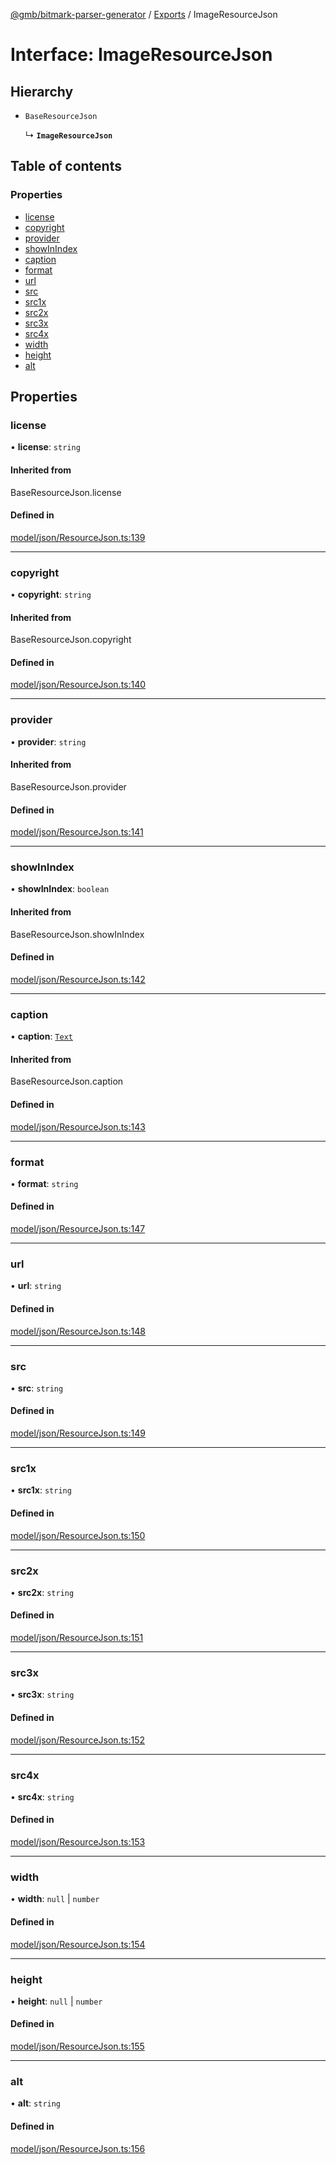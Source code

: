 [@gmb/bitmark-parser-generator](../API.md) / [Exports](../modules.md) / ImageResourceJson

# Interface: ImageResourceJson

## Hierarchy

- `BaseResourceJson`

  ↳ **`ImageResourceJson`**

## Table of contents

### Properties

- [license](ImageResourceJson.md#license)
- [copyright](ImageResourceJson.md#copyright)
- [provider](ImageResourceJson.md#provider)
- [showInIndex](ImageResourceJson.md#showInIndex)
- [caption](ImageResourceJson.md#caption)
- [format](ImageResourceJson.md#format)
- [url](ImageResourceJson.md#url)
- [src](ImageResourceJson.md#src)
- [src1x](ImageResourceJson.md#src1x)
- [src2x](ImageResourceJson.md#src2x)
- [src3x](ImageResourceJson.md#src3x)
- [src4x](ImageResourceJson.md#src4x)
- [width](ImageResourceJson.md#width)
- [height](ImageResourceJson.md#height)
- [alt](ImageResourceJson.md#alt)

## Properties

### license

• **license**: `string`

#### Inherited from

BaseResourceJson.license

#### Defined in

[model/json/ResourceJson.ts:139](https://github.com/getMoreBrain/bitmark-parser-generator/blob/7c62fdc/src/model/json/ResourceJson.ts#L139)

___

### copyright

• **copyright**: `string`

#### Inherited from

BaseResourceJson.copyright

#### Defined in

[model/json/ResourceJson.ts:140](https://github.com/getMoreBrain/bitmark-parser-generator/blob/7c62fdc/src/model/json/ResourceJson.ts#L140)

___

### provider

• **provider**: `string`

#### Inherited from

BaseResourceJson.provider

#### Defined in

[model/json/ResourceJson.ts:141](https://github.com/getMoreBrain/bitmark-parser-generator/blob/7c62fdc/src/model/json/ResourceJson.ts#L141)

___

### showInIndex

• **showInIndex**: `boolean`

#### Inherited from

BaseResourceJson.showInIndex

#### Defined in

[model/json/ResourceJson.ts:142](https://github.com/getMoreBrain/bitmark-parser-generator/blob/7c62fdc/src/model/json/ResourceJson.ts#L142)

___

### caption

• **caption**: [`Text`](../modules.md#Text)

#### Inherited from

BaseResourceJson.caption

#### Defined in

[model/json/ResourceJson.ts:143](https://github.com/getMoreBrain/bitmark-parser-generator/blob/7c62fdc/src/model/json/ResourceJson.ts#L143)

___

### format

• **format**: `string`

#### Defined in

[model/json/ResourceJson.ts:147](https://github.com/getMoreBrain/bitmark-parser-generator/blob/7c62fdc/src/model/json/ResourceJson.ts#L147)

___

### url

• **url**: `string`

#### Defined in

[model/json/ResourceJson.ts:148](https://github.com/getMoreBrain/bitmark-parser-generator/blob/7c62fdc/src/model/json/ResourceJson.ts#L148)

___

### src

• **src**: `string`

#### Defined in

[model/json/ResourceJson.ts:149](https://github.com/getMoreBrain/bitmark-parser-generator/blob/7c62fdc/src/model/json/ResourceJson.ts#L149)

___

### src1x

• **src1x**: `string`

#### Defined in

[model/json/ResourceJson.ts:150](https://github.com/getMoreBrain/bitmark-parser-generator/blob/7c62fdc/src/model/json/ResourceJson.ts#L150)

___

### src2x

• **src2x**: `string`

#### Defined in

[model/json/ResourceJson.ts:151](https://github.com/getMoreBrain/bitmark-parser-generator/blob/7c62fdc/src/model/json/ResourceJson.ts#L151)

___

### src3x

• **src3x**: `string`

#### Defined in

[model/json/ResourceJson.ts:152](https://github.com/getMoreBrain/bitmark-parser-generator/blob/7c62fdc/src/model/json/ResourceJson.ts#L152)

___

### src4x

• **src4x**: `string`

#### Defined in

[model/json/ResourceJson.ts:153](https://github.com/getMoreBrain/bitmark-parser-generator/blob/7c62fdc/src/model/json/ResourceJson.ts#L153)

___

### width

• **width**: ``null`` \| `number`

#### Defined in

[model/json/ResourceJson.ts:154](https://github.com/getMoreBrain/bitmark-parser-generator/blob/7c62fdc/src/model/json/ResourceJson.ts#L154)

___

### height

• **height**: ``null`` \| `number`

#### Defined in

[model/json/ResourceJson.ts:155](https://github.com/getMoreBrain/bitmark-parser-generator/blob/7c62fdc/src/model/json/ResourceJson.ts#L155)

___

### alt

• **alt**: `string`

#### Defined in

[model/json/ResourceJson.ts:156](https://github.com/getMoreBrain/bitmark-parser-generator/blob/7c62fdc/src/model/json/ResourceJson.ts#L156)
